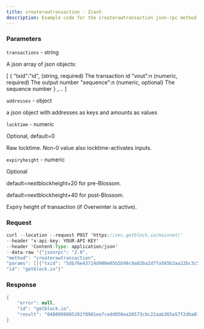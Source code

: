 ```yaml
---
title: createrawtransaction - Zcash
description: Example code for the createrawtransaction json-rpc method. Сomplete guide on how to use createrawtransaction json-rpc in GetBlock.io Web3 documentation.
---
```


### Parameters


`transactions` - string

A json array of json objects:

\[ { "txid":"id", (string, required) The transaction id "vout":n
(numeric, required) The output number "sequence":n (numeric, optional)
The sequence number } ,... \]

`addresses` - object

a json object with addresses as keys and amounts as values

`locktime` - numeric

Optional, default=0

Raw locktime. Non-0 value also locktime-activates inputs.

`expiryheight` - numeric

Optional

default=nextblockheight+20 for pre-Blossom.

default=nextblockheight+40 for post-Blossom.

Expiry height of transaction (if Overwinter is active).

### Request

``` java
curl --location --request POST 'https://zec.getblock.io/mainnet/' 
--header 'x-api-key: YOUR-API-KEY' 
--header 'Content-Type: application/json' 
--data-raw '{"jsonrpc": "2.0",
"method": "createrawtransaction",
"params": [[{"txid": "5db76e43724d980e05b5b98c9a83ba2d7fa565b3aa22bc3c5728ea56d0ed7cee", "vout": 123, "secuence": 123456789}], [{"t1L2rjgGrvEqfrA5zqUca4GGxAeQg47CTpG": 1234}], null, null],
"id": "getblock.io"}'
```

###  Response

``` java
{
    "error": null,
    "id": "getblock.io",
    "result": "0400008085202f8901ee7cedd056ea28573cbc22aab365a57f2dba839a8cb9b5050e984d72436eb75d7b00000000ffffffff01009236bb1c0000001976a91417b04a8ede7164eccb961f46289305ec04014b6388ac00000000f21f15000000000000000000000000"
}
```

